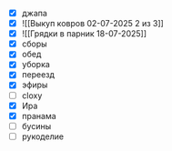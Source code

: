 - [x] джапа
- [x] ![[Выкуп ковров 02-07-2025 2 из 3]]
- [x] ![[Грядки в парник 18-07-2025]]
- [x] сборы
- [x] обед
- [x] уборка 
- [x] переезд
- [x] эфиры
- [ ] cloxy
- [x] Ира
- [x] пранама
- [ ] бусины
- [ ] рукоделие